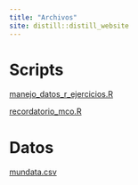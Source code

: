 ```yaml
---
title: "Archivos"
site: distill::distill_website
---
```




# Scripts

[manejo_datos_r_ejercicios.R](./scripts/manejo_datos_r_ejercicios.R)

[recordatorio_mco.R](./scripts/recordatorio_mco.R)


# Datos

[mundata.csv](./data/mundata.csv)
```{.r .distill-force-highlighting-css}
```

